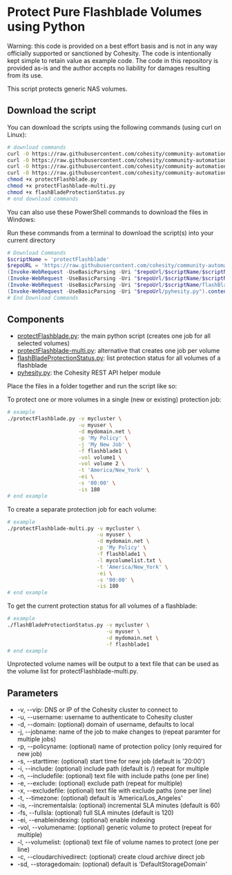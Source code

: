 # Protect Pure Flashblade Volumes using Python

Warning: this code is provided on a best effort basis and is not in any way officially supported or sanctioned by Cohesity. The code is intentionally kept simple to retain value as example code. The code in this repository is provided as-is and the author accepts no liability for damages resulting from its use.

This script protects generic NAS volumes.

## Download the script

You can download the scripts using the following commands (using curl on Linux):

```bash
# download commands
curl -O https://raw.githubusercontent.com/cohesity/community-automation-samples/main/python/protectFlashblade/protectFlashblade.py
curl -O https://raw.githubusercontent.com/cohesity/community-automation-samples/main/python/protectFlashblade/protectFlashblade-multi.py
curl -O https://raw.githubusercontent.com/cohesity/community-automation-samples/main/python/protectFlashblade/flashBladeProtectionStatus.py
curl -O https://raw.githubusercontent.com/cohesity/community-automation-samples/main/python/pyhesity.py
chmod +x protectFlashblade.py
chmod +x protectFlashblade-multi.py
chmod +x flashBladeProtectionStatus.py
# end download commands
```

You can also use these PowerShell commands to download the files in Windows:

Run these commands from a terminal to download the script(s) into your current directory

```powershell
# Download Commands
$scriptName = 'protectFlashblade'
$repoURL = 'https://raw.githubusercontent.com/cohesity/community-automation-samples/main/python'
(Invoke-WebRequest -UseBasicParsing -Uri "$repoUrl/$scriptName/$scriptName.py").content | Out-File "$scriptName.py"; (Get-Content "$scriptName.py") | Set-Content "$scriptName.py"
(Invoke-WebRequest -UseBasicParsing -Uri "$repoUrl/$scriptName/$scriptName-multi.py").content | Out-File "$scriptName-multi.py"; (Get-Content "$scriptName-multi.py") | Set-Content "$scriptName-multi.py"
(Invoke-WebRequest -UseBasicParsing -Uri "$repoUrl/$scriptName/flashBladeProtectionStatus.py").content | Out-File "flashBladeProtectionStatus.py"; (Get-Content "flashBladeProtectionStatus.py") | Set-Content "flashBladeProtectionStatus.py"
(Invoke-WebRequest -UseBasicParsing -Uri "$repoUrl/pyhesity.py").content | Out-File pyhesity.py; (Get-Content pyhesity.py) | Set-Content pyhesity.py
# End Download Commands
```

## Components

* [protectFlashblade.py](https://raw.githubusercontent.com/cohesity/community-automation-samples/main/python/protectFlashblade/protectFlashblade.py): the main python script (creates one job for all selected volumes)
* [protectFlashblade-multi.py](https://raw.githubusercontent.com/cohesity/community-automation-samples/main/python/protectFlashblade/protectFlashblade-multi.py): alternative that creates one job per volume
* [flashBladeProtectionStatus.py](https://raw.githubusercontent.com/cohesity/community-automation-samples/main/python/protectFlashblade/flashBladeProtectionStatus.py): list protection status for all volumes of a flashblade
* [pyhesity.py](https://raw.githubusercontent.com/cohesity/community-automation-samples/main/python/pyhesity/pyhesity.py): the Cohesity REST API helper module

Place the files in a folder together and run the script like so:

To protect one or more volumes in a single (new or existing) protection job:

```bash
# example
./protectFlashblade.py -v mycluster \
                       -u myuser \
                       -d mydomain.net \
                       -p 'My Policy' \
                       -j 'My New Job' \
                       -f flashblade1 \
                       -vol volume1 \
                       -vol volume 2 \
                       -t 'America/New_York' \
                       -ei \
                       -s '00:00' \
                       -is 180
# end example
```

To create a separate protection job for each volume:

```bash
# example
./protectFlashblade-multi.py -v mycluster \
                             -u myuser \
                             -d mydomain.net \
                             -p 'My Policy' \
                             -f flashblade1 \
                             -l mycolumelist.txt \
                             -t 'America/New_York' \
                             -ei \
                             -s '00:00' \
                             -is 180
# end example
```

To get the current protection status for all volumes of a flashblade:

```bash
# example
./flashBladeProtectionStatus.py -v mycluster \
                                -u myuser \
                                -d mydomain.net \
                                -f flashblade1
# end example
```

Unprotected volume names will be output to a text file that can be used as the volume list for protectFlashblade-multi.py.

## Parameters

* -v, --vip: DNS or IP of the Cohesity cluster to connect to
* -u, --username: username to authenticate to Cohesity cluster
* -d, --domain: (optional) domain of username, defaults to local
* -j, --jobname: name of the job to make changes to (repeat paramter for multiple jobs)
* -p, --policyname: (optional) name of protection policy (only required for new job)
* -s, --starttime: (optional) start time for new job (default is '20:00')
* -i, --include: (optional) include path (default is /) repeat for multiple
* -n, --includefile: (optional) text file with include paths (one per line)
* -e, --exclude: (optional) exclude path (repeat for multiple)
* -x, --excludefile: (optional) text file with exclude paths (one per line)
* -t, --timezone: (optional) default is 'America/Los_Angeles'
* -is, --incrementalsla: (optional) incremental SLA minutes (default is 60)
* -fs, --fullsla: (optional) full SLA minutes (default is 120)
* -ei, --enableindexing: (optional) enable indexing
* -vol, --volumename: (optional) generic volume to protect (repeat for multiple)
* -l, --volumelist: (optional) text file of volume names to protect (one per line)
* -c, --cloudarchivedirect: (optional) create cloud archive direct job
* -sd, --storagedomain: (optional) default is 'DefaultStorageDomain'
